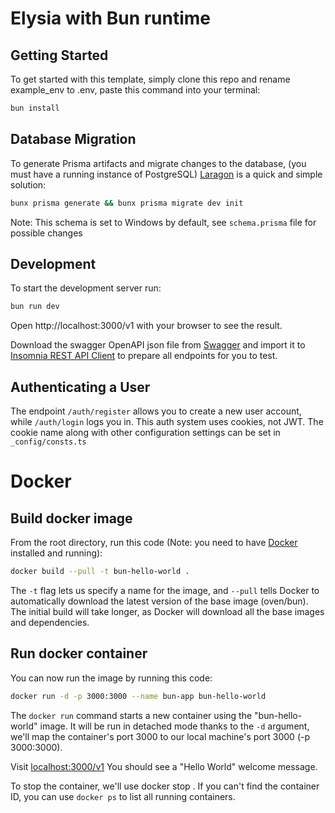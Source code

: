 # Elysia with Bun runtime

## Getting Started
To get started with this template, simply clone this repo and rename example_env to .env, paste this command into your terminal:
```bash
bun install
```

## Database Migration
To generate Prisma artifacts and migrate changes to the database, (you must have a running instance of PostgreSQL) [Laragon](https://laragon.org) is a quick and simple solution:
```bash
bunx prisma generate && bunx prisma migrate dev init
```
Note: This schema is set to Windows by default, see `schema.prisma` file for possible changes


## Development
To start the development server run:
```bash
bun run dev
```

Open http://localhost:3000/v1 with your browser to see the result.

Download the swagger OpenAPI json file from [Swagger](http://localhost:3000/v1/swagger) and import it to
[Insomnia REST API Client](https://insomnia.rest) to prepare all endpoints for you to test.


## Authenticating a User
The endpoint `/auth/register` allows you to create a new user account, while `/auth/login` logs you in.
This auth system uses cookies, not JWT.
The cookie name along with other configuration settings can be set in `_config/consts.ts`


# Docker
## Build docker image
From the root directory, run this code (Note: you need to have [Docker]('https://docker.io') installed and running):
```bash
docker build --pull -t bun-hello-world .
```
The `-t` flag lets us specify a name for the image, and `--pull` tells Docker to automatically download the latest version of the base image (oven/bun). The initial build will take longer, as Docker will download all the base images and dependencies.

## Run docker container
You can now run the image by running this code:
```bash
docker run -d -p 3000:3000 --name bun-app bun-hello-world
```

The `docker run` command starts a new container using the "bun-hello-world" image. It will be run in detached mode thanks to the `-d` argument, we'll map the container's port 3000 to our local machine's port 3000 (-p 3000:3000).

Visit [localhost:3000/v1]('http://localhost:3000/v1') You should see a "Hello World" welcome message.

To stop the container, we'll use docker stop <container-id>. If you can't find the container ID, you can use `docker ps` to list all running containers.
